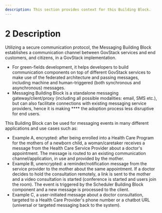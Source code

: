 ```yaml
---
description: This section provides context for this Building Block.
---
```


# 2 Description

Utilizing a secure communication protocol, the Messaging Building Block establishes a communication channel between GovStack services and end customers, and citizens, in a GovStack implementation.

* For green-fields development, it helps developers to build communication components on top of different GovStack services to make use of the federated architecture and passing messages, including machine and human-triggered (both synchronous and asynchronous) messages.
* Messaging Building Block is a standalone messaging gateway/client/proxy (including all possible modalities: email, SMS etc.), but can also facilitate connections with existing messaging service providers, hence it is making **** the adoption process less disruptive for end users.

This Building Block can be used for messaging events in many different applications and use cases such as:

* Example A, encrypted: after being enrolled into a Health Care Program for the mothers of a newborn child, a woman/caretaker receives a message from the Health Care Service Provider about a doctor's appointment. The message is routed to an existing communication channel/application, in use and provided by the mother.
* Example B, unencrypted: a reminder/notification message from the service provider to the mother about the same appointment. If a doctor decides to hold the consultation remotely, a link is sent to the mother and a video consultation is started (conference is started and users join the room). The event is triggered by the Scheduler Building Block component and a new message is processed to the client.
* Example C, a user-initiated message about a doctor consultation, targeted to a Health Care Provider's phone number or a chatbot URL (universal or targeted messaging back to the system).
